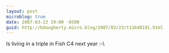 ```yaml
---
layout: post
microblog: true
date: 2007-03-22 19:00 -0500
guid: http://bdougherty.micro.blog/2007/03/23/t11648191.html
---
```

Is living in a triple in Fish C4 next year :-\
